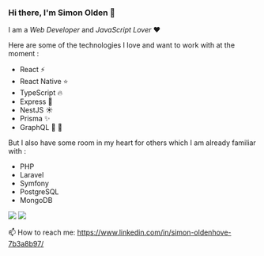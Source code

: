 ### Hi there, I'm Simon Olden 👋 

I am a <em>Web Developer</em> and <em>JavaScript Lover</em> ❤️
  
Here are some of the technologies I love and want to work with at the moment :
- React ⚡
- React Native :star:
- TypeScript :fire: 
- Express :muscle:
- NestJS :sunny:
- Prisma :sparkles:
- GraphQL :rocket: :rocket:

But I also have some room in my heart for others which I am already familiar with :
- PHP
- Laravel
- Symfony
- PostgreSQL
- MongoDB
 
<img src='https://github-readme-stats.vercel.app/api?username=simsolden&hide=prs,stars&show_icons=true&theme=algolia' />
<img src='https://github-readme-stats.vercel.app/api/top-langs/?username=simsolden&theme=algolia&hide=html,css&layout=compact' />
<br>
  
📫 How to reach me: https://www.linkedin.com/in/simon-oldenhove-7b3a8b97/

  <!--
**simsolden/simsolden** is a ✨ _special_ ✨ repository because its `README.md` (this file) appears on your GitHub profile.

Here are some ideas to get you started:

- 🔭 I’m currently working on ...
- 🌱 I’m currently learning ...
- 👯 I’m looking to collaborate on ...
- 🤔 I’m looking for help with ...
- 💬 Ask me about ...
- 📫 How to reach me: ...
- 😄 Pronouns: ...
- ⚡ Fun fact: ...
-->
